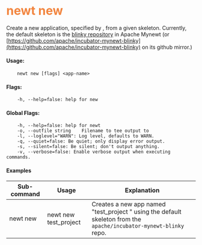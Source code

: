 ## <font color="#F2853F" style="font-size:24pt">newt new </font>

Create a new application, specified by <app-name>, from a given skeleton. Currently, the default skeleton is the [blinky repository](https://git-wip-us.apache.org/repos/asf/incubator-mynewt-blinky.git) in Apache Mynewt (or [https://github.com/apache/incubator-mynewt-blinky](https://github.com/apache/incubator-mynewt-blinky) on its github mirror.)


#### Usage: 
```no-highlight
    newt new [flags] <app-name>
```

#### Flags:
```no-highlight
    -h, --help=false: help for new
```
#### Global Flags:
```no-highlight
    -h, --help=false: help for newt
    -o, --outfile string    Filename to tee output to
    -l, --loglevel="WARN": Log level, defaults to WARN.
    -q, --quiet=false: Be quiet; only display error output.
    -s, --silent=false: Be silent; don't output anything.
    -v, --verbose=false: Enable verbose output when executing commands.
```

#### Examples

Sub-command  | Usage                  | Explanation
-------------| -----------------------|-----------------
newt new       | newt new test_project | Creates a new app named "test_project " using the default skeleton from the `apache/incubator-mynewt-blinky` repo.


